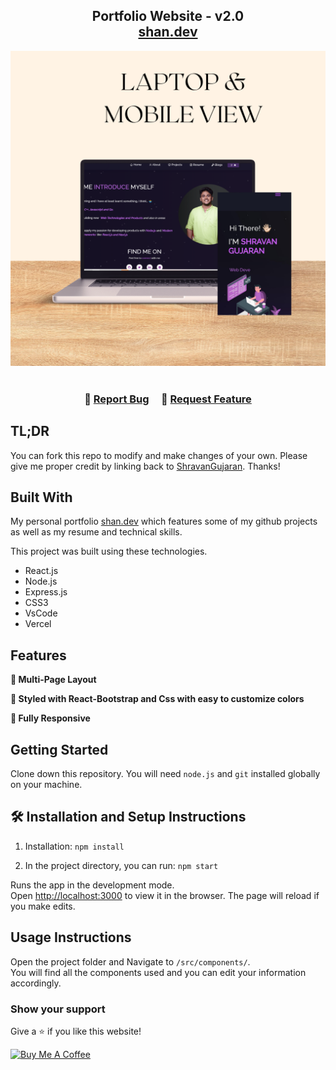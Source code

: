 <h2 align="center">
  Portfolio Website - v2.0<br/>
  <a href="https://shravangujaran.vercel.app/" target="_blank">shan.dev</a>
</h2>
<div align="center">
  <img alt="Demo" src="./Images/readme-img1.png" />
</div>

<br/>

<center>



</center>

<h3 align="center">
    🔹
    <a href="https://github.com/ShravanGujaran/PORTFOLIO/issues">Report Bug</a> &nbsp; &nbsp;
    🔹
    <a href="https://github.com/ShravanGujaran/PORTFOLIO/issues">Request Feature</a>
</h3>

## TL;DR

You can fork this repo to modify and make changes of your own. Please give me proper credit by linking back to [ShravanGujaran](https://github.com/ShravanGujaran/PORTFOLIO/issues). Thanks!

## Built With

My personal portfolio <a href="https://shravangujaran.vercel.app/" target="_blank">shan.dev</a> which features some of my github projects as well as my resume and technical skills.<br/>

This project was built using these technologies.

- React.js
- Node.js
- Express.js
- CSS3
- VsCode
- Vercel

## Features

**📖 Multi-Page Layout**

**🎨 Styled with React-Bootstrap and Css with easy to customize colors**

**📱 Fully Responsive**

## Getting Started

Clone down this repository. You will need `node.js` and `git` installed globally on your machine.

## 🛠 Installation and Setup Instructions

1. Installation: `npm install`

2. In the project directory, you can run: `npm start`

Runs the app in the development mode.\
Open [http://localhost:3000](http://localhost:3000) to view it in the browser.
The page will reload if you make edits.

## Usage Instructions

Open the project folder and Navigate to `/src/components/`. <br/>
You will find all the components used and you can edit your information accordingly.

### Show your support

Give a ⭐ if you like this website!

<a href="https://www.buymeacoffee.com/soumyajit4419" target="_blank"><img src="https://cdn.buymeacoffee.com/buttons/v2/default-violet.png" alt="Buy Me A Coffee" height= "60px" width= "217px" ></a>

